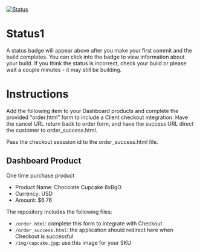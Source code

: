 [![Status](https://img.shields.io/badge/status-SUBMITTABLE%20COMMIT:%206d10592e839ef98ae19014e361d79822989b3e34-brightgreen.svg)](https://github.com/raysaavedra-work/bakery_scaffold_nQ35sxW0sRmzlMHx/commit/6d10592e839ef98ae19014e361d79822989b3e34)



# Status1

A status badge will appear above after you make your first commit and the build completes. You can click into the badge to view information about your build. If you think the status is incorrect, check your build or please wait a couple minutes - it may still be building.

# Instructions

Add the following item to your Dashboard products and complete the provided "order.html" form to include a Client checkout integration. Have the cancel URL return back to order form, and have the success URL direct the customer to order_success.html.

Pass the checkout sesssion id to the order_success.html file.

## Dashboard Product
One time purchase product
* Product Name: Chocolate Cupcake 8xBgO
* Currency: USD
* Amount: $6.76

The repository includes the following files:
* `/order.html`: complete this form to integrate with Checkout
* `/order_success.html`: the application should redirect here when Checkout is successful
* `/img/cupcake.jpg`: use this image for your SKU
